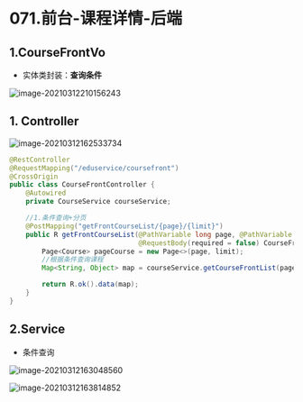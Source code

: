 # 071.前台-课程详情-后端

## 1.CourseFrontVo

* 实体类封装：**查询条件**

![image-20210312210156243](https://raw.githubusercontent.com/TWDH/Leetcode-From-Zero/pictures/img/image-20210312210156243.png)

## 1. Controller

![image-20210312162533734](https://raw.githubusercontent.com/TWDH/Leetcode-From-Zero/pictures/img/image-20210312162533734.png)

```java
@RestController
@RequestMapping("/eduservice/coursefront")
@CrossOrigin
public class CourseFrontController {
    @Autowired
    private CourseService courseService;

    //1.条件查询+分页
    @PostMapping("getFrontCourseList/{page}/{limit}")
    public R getFrontCourseList(@PathVariable long page, @PathVariable long limit,
                                @RequestBody(required = false) CourseFrontVo courseFrontVo) {
        Page<Course> pageCourse = new Page<>(page, limit);
        //根据条件查询课程
        Map<String, Object> map = courseService.getCourseFrontList(pageCourse, courseFrontVo);

        return R.ok().data(map);
    }
}
```

## 2.Service

* 条件查询

![image-20210312163048560](https://raw.githubusercontent.com/TWDH/Leetcode-From-Zero/pictures/img/image-20210312163048560.png)

![image-20210312163814852](https://raw.githubusercontent.com/TWDH/Leetcode-From-Zero/pictures/img/image-20210312163814852.png)